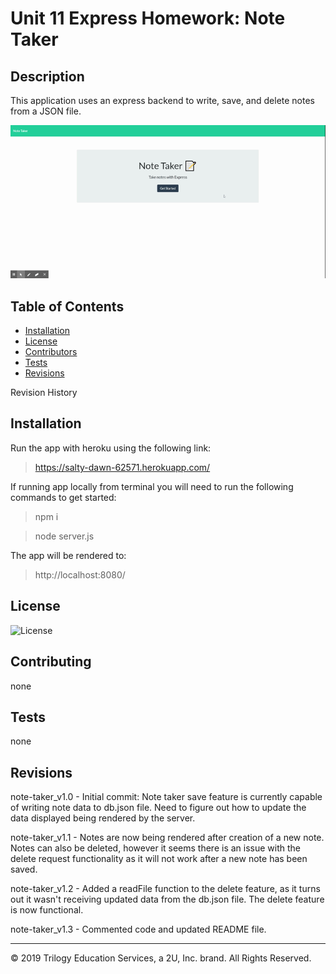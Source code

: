 # Unit 11 Express Homework: Note Taker

## Description

This application uses an express backend to write, save, and delete notes from a JSON file.

![note_taker](./public/assets/img/Note_Taker.gif)

## Table of Contents

* [Installation](#installation) 
* [License](#license) 
* [Contributors](#contributing) 
* [Tests](#tests)
* [Revisions](#Revisions) 

Revision History

## Installation

Run the app with heroku using the following link: 
> https://salty-dawn-62571.herokuapp.com/

If running app locally from terminal you will need to run the following commands to get started:
> npm i

> node server.js

The app will be rendered to: 
>http://localhost:8080/

## License

![License](https://img.shields.io/badge/License-none-blue.svg)

## Contributing

none

## Tests

none

## Revisions

note-taker_v1.0 - Initial commit: Note taker save feature is currently capable of writing note data to db.json file. Need to figure out how to update the data displayed being rendered by the server.

note-taker_v1.1 - Notes are now being rendered after creation of a new note. Notes can also be deleted, however it seems there is an issue with the delete request functionality as it will not work after a new note has been saved.

note-taker_v1.2 - Added a readFile function to the delete feature, as it turns out it wasn't receiving updated data from the db.json file. The delete feature is now functional.

note-taker_v1.3 - Commented code and updated README file.

- - -
© 2019 Trilogy Education Services, a 2U, Inc. brand. All Rights Reserved.